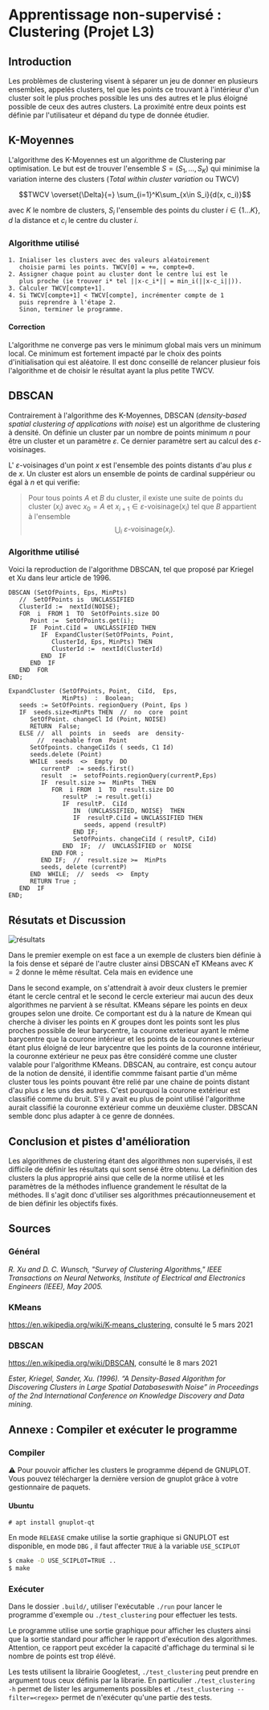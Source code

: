 # Apprentissage non-supervisé : Clustering (Projet L3)

## Introduction
Les problèmes de clustering visent à séparer un jeu de donner en plusieurs ensembles, appelés clusters, tel que les points ce trouvant à l'intérieur d'un cluster soit le plus proches possible les uns des autres et le plus éloigné possible de ceux des autres clusters. La proximité entre deux points est définie par l'utilisateur et dépand du type de donnée étudier. 

## K-Moyennes
L'algorithme des K-Moyennes est un algorithme de Clustering par optimisation. Le but est de trouver l'ensemble $S = (S_1, \dots, S_K)$ qui minimise la variation interne des clusters (*Total within cluster variation* ou TWCV)

$$TWCV  \overset{\Delta}{=} \sum_{i=1}^K\sum_{x\in S_i}{d(x, c_i)}$$

avec $K$ le nombre de clusters, $S_i$ l'ensemble des points du cluster $i\in\{1\dots K\}$, $d$ la distance et $c_i$ le centre du cluster $i$.  

### Algorithme utilisé

```
1. Inialiser les clusters avec des valeurs aléatoirement 
   choisie parmi les points. TWCV[0] = +∞, compte=0.
2. Assigner chaque point au cluster dont le centre lui est le 
   plus proche (ie trouver i* tel ||x-c_i*|| = min_i(||x-c_i||)).
3. Calculer TWCV[compte+1].
4. Si TWCV[compte+1] < TWCV[compte], incrémenter compte de 1
   puis reprendre à l'étape 2. 
   Sinon, terminer le programme.
```

#### Correction
L'algorithme ne converge pas vers le minimum global mais vers un minimum local. Ce minimum est fortement impacté par le choix des points d'initialisation qui est aléatoire. Il est donc conseillé de relancer plusieur fois l'algorithme et de choisir le résultat ayant la plus petite TWCV.


## DBSCAN

Contrairement à l'algorithme des K-Moyennes, DBSCAN  (*density-based spatial clustering of applications with noise*) est un algorithme de clustering à densité. On définie un cluster par un nombre de points minimum $n$ pour être un cluster et un paramètre $\varepsilon$. Ce dernier paramètre sert au calcul des $\varepsilon$-voisinages. 

L' $\varepsilon$-voisinages d'un point $x$ est l'ensemble des points distants d'au plus $\varepsilon$ de $x$. Un cluster est alors un ensemble de points de cardinal suppérieur ou égal à $n$ et qui verifie:

> Pour tous points $A$ et $B$ du cluster, il existe une suite de points du cluster $(x_i)$ avec $x_0= A$ et $x_{i+1} \in \varepsilon\text{-voisinage}(x_i)$ tel que $B$ appartient à l'ensemble
>$$ \bigcup_i \text{ $\varepsilon$-voisinage}(x_i). $$


### Algorithme utilisé

Voici la reproduction de l'algorithme DBSCAN, tel que proposé par
Kriegel et Xu dans leur article de 1996.

```
DBSCAN (SetOfPoints, Eps, MinPts)
   //  SetOfPoints is  UNCLASSIFIED
   ClusterId :=  nextId(NOISE);
   FOR  i  FROM 1  TO  SetOfPoints.size DO
      Point :=  SetOfPoints.get(i);
      IF  Point.CiId =  UNCLASSIFIED THEN
         IF  ExpandCluster(SetOfPoints, Point,
            ClusterId, Eps, MinPts) THEN
            ClusterId :=  nextId(ClusterId)
         END  IF
      END  IF
   END  FOR
END; 

ExpandCluster (SetOfPoints, Point,  CiId,  Eps,
               MinPts)  :  Boolean;
   seeds := SetOfPoints. regionQuery (Point, Eps ) 
   IF  seeds.size<MinPts THEN  //  no  core  point
      SetOfPoint. changeCl Id (Point, NOISE) 
      RETURN  False;
   ELSE //  all  points  in  seeds  are  density-
        //  reachable from  Point
      SetOfpoints. changeCiIds ( seeds, C1 Id) 
      seeds.delete (Point) 
      WHILE  seeds  <>  Empty  DO
         currentP  := seeds.first() 
         result  :=  setofPoints.regionQuery(currentP,Eps)
         IF  result.size >=  MinPts  THEN
            FOR  i FROM  1  TO  result.size DO
               resultP  := result.get(i) 
               IF  resultP.  CiId
                  IN  (UNCLASSIFIED, NOISE}  THEN
                  IF  resultP.CiId = UNCLASSIFIED THEN
                     seeds, append (resultP) 
                  END IF;
                  SetOfPoints. changeCiId ( resultP, CiId) 
               END  IF;  //  UNCLASSIFIED or  NOISE
            END FOR ;
         END IF;  //  result.size >=  MinPts
         seeds, delete (currentP) 
      END  WHILE;  //  seeds  <>  Empty
      RETURN True ;
   END  IF
END;
```

## Résutats et Discussion

![résultats](result.png)

Dans le premier exemple on est face a un exemple de clusters bien définie à la fois dense et séparé de l'autre cluster ainsi DBSCAN eT KMeans avec $K = 2$ donne le même résultat. Cela mais en evidence une

Dans le second example, on s'attendrait à avoir deux clusters le premier étant le cercle central et le second le cercle exterieur mai aucun des deux algorithmes ne parvient à se résultat.
KMeans sépare les points en deux groupes selon une droite. Ce comportant est du à la nature de Kmean qui cherche à diviser les points en $K$ groupes dont les points sont les plus proches possible de leur barycentre, la courone exterieur ayant le même barycentre que la courone intérieur et les points de la couronnes exterieur étant plus éloigné de leur barycentre que les points de la couronne intérieur, la couronne extérieur ne peux pas être considéré comme une cluster valable pour l'algorithme KMeans.
DBSCAN, au contraire, est conçu autour de la notion de densité, il identifie commme faisant partie d'un même cluster tous les points pouvant être relié par une chaine de points distant d'au plus $\varepsilon$ les uns des autres. C'est pourquoi la courone extérieur est classifié comme du bruit. S'il y avait eu plus de point utilisé l'algorithme aurait classifié la couronne extérieur comme un deuxième cluster. DBSCAN semble donc plus adapter à ce genre de données.

## Conclusion et pistes d'amélioration

Les algorithmes de clustering étant des algorithmes non supervisés, il est difficile de définir les résultats qui sont sensé être obtenu. La définition des clusters la plus approprié ainsi que celle de la norme utilisé et les paramètres de la méthodes influence grandement le résultat de la méthodes. Il s'agit donc d'utiliser ses algorithmes précautionneusement et de bien définir les objectifs fixés.

## Sources

### Général
*R. Xu and D. C. Wunsch, "Survey of Clustering Algorithms," IEEE Transactions on Neural Networks,
Institute of Electrical and Electronics Engineers (IEEE), May 2005.*

### KMeans
https://en.wikipedia.org/wiki/K-means_clustering, consulté le 5 mars 2021

### DBSCAN
https://en.wikipedia.org/wiki/DBSCAN, consulté le 8 mars 2021

*Ester, Kriegel, Sander, Xu. (1996). “A Density-Based Algorithm for Discovering Clusters
in Large Spatial Databaseswith Noise” in Proceedings of the 2nd International Conference on Knowledge Discovery and Data mining.*


## Annexe : Compiler et exécuter le programme

### Compiler

:warning: Pour pouvoir afficher les clusters le programme dépend de GNUPLOT. Vous pouvez télécharger la dernière version de gnuplot grâce à votre gestionnaire de paquets. 

#### Ubuntu

```
# apt install gnuplot-qt
```
En mode `RELEASE` cmake utilise la sortie graphique si GNUPLOT est disponible, en mode `DBG` , il faut affecter `TRUE` à la variable `USE_SCIPLOT`

```bash
$ cmake -D USE_SCIPLOT=TRUE ..
$ make
```

### Exécuter

Dans le dossier `.build/`, utiliser l'exécutable `./run` pour lancer le programme d'exemple ou `./test_clustering` pour effectuer les tests.

Le programme utilise une sortie graphique pour afficher les clusters ainsi que la sortie standard pour afficher le rapport d'exécution des algorithmes. Attention, ce rapport peut excéder la capacité d'affichage du terminal si le nombre de points est trop élévé.

Les tests utilisent la librairie Googletest, `./test_clustering` peut prendre en argument tous ceux définis par la librarie. 
En particulier `./test_clustering -h` permet de lister les argumements possibles et `./test_clustering --filter=<regex>` permet de n'exécuter qu'une partie des tests.
